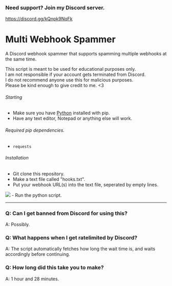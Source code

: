 ### Need support? Join my Discord server.
https://discord.gg/kQnpk9NqFk


# Multi Webhook Spammer
A Discord webhook spammer that supports spamming multiple webhooks at the same time.

This script is meant to be used for educational purposes only.<br>
I am not responsible if your account gets terminated from Discord.<br>
I do not recommend anyone use this for malicious purposes.<br>
Please be kind enough to give credit to me. <3

###### Starting

- Make sure you have [Python](https://python.org) installed with pip.
- Have any text editor, Notepad or anything else will work.

###### Required pip dependencies.

- `requests`

###### Installation

- Git clone this repository.
- Make a text file called "hooks.txt".
- Put your webhook URL(s) into the text file, seperated by empty lines.
<img src="https://media.discordapp.net/attachments/934737551409963010/934850830111244298/19430923012022.png">
- Run the python script.

---

### Q: Can I get banned from Discord for using this?
A: Possibly.

### Q: What happens when I get ratelimited by Discord?
A: The script automatically fetches how long the wait time is, and waits accordingly before continuing.

### Q: How long did this take you to make?
A: 1 hour and 28 minutes.
